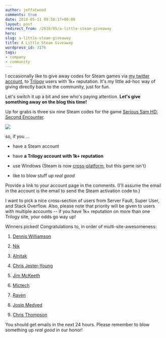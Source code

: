 ```yaml
---
author: jeffatwood
comments: true
date: 2010-05-11 09:58:17+00:00
layout: post
redirect_from: /2010/05/a-little-steam-giveaway
hero: 
slug: a-little-steam-giveaway
title: A Little Steam Giveaway
wordpress_id: 3176
tags:
- company
- community
---
```



I occasionally like to give away codes for Steam games via [my twitter account](http://twitter.com/codinghorror), to [Trilogy](http://blog.stackoverflow.com/2009/05/the-stack-overflow-trilogy/) users with 1k+ reputation. It's my little ad-hoc way of giving directly back to the community, just for fun.



Let's switch it up a bit and see who's paying attention. **Let's give something away on the blog this time!**



Up for grabs is three six nine Steam codes for the game [Serious Sam HD: Second Encounter](http://store.steampowered.com/app/41010/).



[![](http://cdn.steampowered.com/v/gfx/apps/41010/header.jpg)](http://store.steampowered.com/app/41010/)



so, if you ...







  * have a Steam account

  * have **a Trilogy account with 1k+ reputation**

  * use Windows (Steam is now [cross-platform](http://store.steampowered.com/news/3569/), but this game isn't)

  * like to blow stuff up _real good_




Provide a link to your account page in the comments. (I'll assume the email in the account is the email to send the Steam activation code to.)



I want to pick a nice cross-section of users from Server Fault, Super User, and Stack Overflow. Also, please note that priority will be given to users with multiple accounts -- if you have 1k+ reputation on more than one Trilogy site, your odds go way up!



Winners picked! Congratulations to, in order of multi-site-awesomeness:







  1. [Dennis Williamson](http://serverfault.com/users/1293/dennis-williamson)

  2. [Nik](http://superuser.com/users/263/nik)

  3. [Alnitak](http://stackoverflow.com/users/6782/alnitak)

  4. [Chris Jester-Young](http://stackoverflow.com/users/13/chris-jester-young)

  5. [Jim McKeeth](http://stackoverflow.com/users/255/jim-mckeeth)

  6. [Mictech](http://superuser.com/users/100/mictech)

  7. [Raven](http://stackoverflow.com/users/4228/raven)

  8. [Josip Medved](http://superuser.com/users/4732/josip-medved)

  9. [Chris Thompson](http://superuser.com/users/1572/chris-thompson)




You should get emails in the next 24 hours. Please remember to blow something up _real good_ in our honor!

